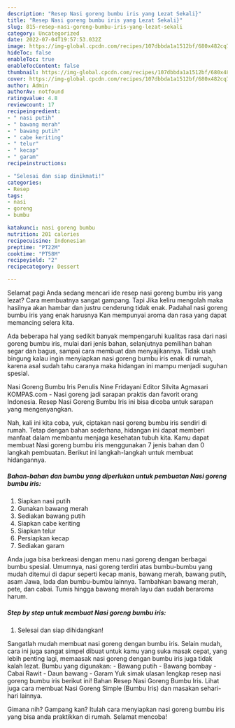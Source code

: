 ```yaml
---
description: "Resep Nasi goreng bumbu iris yang Lezat Sekali}"
title: "Resep Nasi goreng bumbu iris yang Lezat Sekali}"
slug: 815-resep-nasi-goreng-bumbu-iris-yang-lezat-sekali
category: Uncategorized
date: 2022-07-04T19:57:53.032Z
image: https://img-global.cpcdn.com/recipes/107dbbda1a1512bf/680x482cq70/nasi-goreng-bumbu-iris-foto-resep-utama.jpg
hideToc: false
enableToc: true
enableTocContent: false
thumbnail: https://img-global.cpcdn.com/recipes/107dbbda1a1512bf/680x482cq70/nasi-goreng-bumbu-iris-foto-resep-utama.jpg
cover: https://img-global.cpcdn.com/recipes/107dbbda1a1512bf/680x482cq70/nasi-goreng-bumbu-iris-foto-resep-utama.jpg
author: Admin
authorAv: notfound
ratingvalue: 4.8
reviewcount: 17
recipeingredient:
- " nasi putih"
- " bawang merah"
- " bawang putih"
- " cabe keriting"
- " telur"
- " kecap"
- " garam"
recipeinstructions:

- "Selesai dan siap dinikmati!"
categories:
- Resep
tags:
- nasi
- goreng
- bumbu

katakunci: nasi goreng bumbu 
nutrition: 201 calories
recipecuisine: Indonesian
preptime: "PT22M"
cooktime: "PT58M"
recipeyield: "2"
recipecategory: Dessert

---
```



Selamat pagi Anda sedang mencari ide resep nasi goreng bumbu iris yang lezat? Cara membuatnya sangat gampang. Tapi Jika keliru mengolah maka hasilnya akan hambar dan justru cenderung tidak enak. Padahal nasi goreng bumbu iris yang enak harusnya Kan mempunyai aroma dan rasa yang dapat memancing selera kita.


Ada beberapa hal yang sedikit banyak mempengaruhi kualitas rasa dari nasi goreng bumbu iris, mulai dari jenis bahan, selanjutnya pemilihan bahan segar dan bagus, sampai cara membuat dan menyajikannya. Tidak usah bingung kalau ingin menyiapkan nasi goreng bumbu iris enak di rumah, karena asal sudah tahu caranya maka hidangan ini mampu menjadi suguhan spesial.

Nasi Goreng Bumbu Iris Penulis Nine Fridayani Editor Silvita Agmasari KOMPAS.com - Nasi goreng jadi sarapan praktis dan favorit orang Indonesia. Resep Nasi Goreng Bumbu Iris ini bisa dicoba untuk sarapan yang mengenyangkan.


Nah, kali ini kita coba, yuk, ciptakan nasi goreng bumbu iris sendiri di rumah. Tetap dengan bahan sederhana, hidangan ini dapat memberi manfaat dalam membantu menjaga kesehatan tubuh kita. Kamu dapat membuat Nasi goreng bumbu iris menggunakan 7 jenis bahan dan 0 langkah pembuatan. Berikut ini langkah-langkah untuk membuat hidangannya.

<!--inarticleads1-->

##### Bahan-bahan dan bumbu yang diperlukan untuk pembuatan Nasi goreng bumbu iris:

1. Siapkan  nasi putih
1. Gunakan  bawang merah
1. Sediakan  bawang putih
1. Siapkan  cabe keriting
1. Siapkan  telur
1. Persiapkan  kecap
1. Sediakan  garam


Anda juga bisa berkreasi dengan menu nasi goreng dengan berbagai bumbu spesial. Umumnya, nasi goreng terdiri atas bumbu-bumbu yang mudah ditemui di dapur seperti kecap manis, bawang merah, bawang putih, asam Jawa, lada dan bumbu-bumbu lainnya. Tambahkan bawang merah, pete, dan cabai. Tumis hingga bawang merah layu dan sudah beraroma harum. 

<!--inarticleads2-->

##### Step by step untuk membuat Nasi goreng bumbu iris:


1. Selesai dan siap dihidangkan!

Sangatlah mudah membuat nasi goreng dengan bumbu iris. Selain mudah, cara ini juga sangat simpel dibuat untuk kamu yang suka masak cepat, yang lebih penting lagi, memaasak nasi goreng dengan bumbu iris juga tidak kalah lezat. Bumbu yang digunakan: - Bawang putih - Bawang bombay - Cabai Rawit - Daun bawang - Garam Yuk simak ulasan lengkap resep nasi goreng bumbu iris berikut ini! Bahan Resep Nasi Goreng Bumbu Iris. Lihat juga cara membuat Nasi Goreng Simple (Bumbu Iris) dan masakan sehari-hari lainnya. 

Gimana nih? Gampang kan? Itulah cara menyiapkan nasi goreng bumbu iris yang bisa anda praktikkan di rumah. Selamat mencoba!
